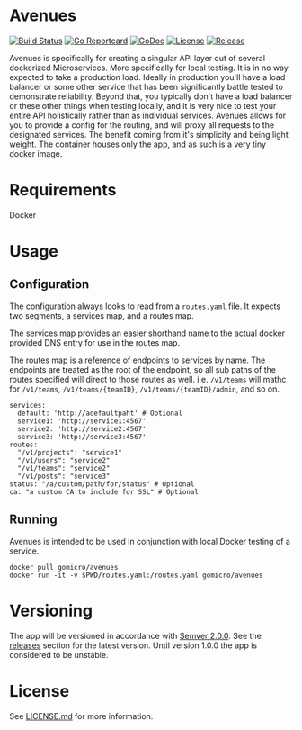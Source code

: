 # Avenues
[![Build Status](https://travis-ci.org/gomicro/avenues.svg)](https://travis-ci.org/gomicro/avenues)
[![Go Reportcard](https://goreportcard.com/badge/github.com/gomicro/avenues)](https://goreportcard.com/report/github.com/gomicro/avenues)
[![GoDoc](https://godoc.org/github.com/gomicro/avenues?status.svg)](https://godoc.org/github.com/gomicro/avenues)
[![License](https://img.shields.io/github/license/gomicro/avenues.svg)](https://github.com/gomicro/avenues/blob/master/LICENSE.md)
[![Release](https://img.shields.io/github/release/gomicro/avenues.svg)](https://github.com/gomicro/avenues/releases/latest)

Avenues is specifically for creating a singular API layer out of several dockerized Microservices.  More specifically for local testing.  It is in no way expected to take a production load.  Ideally in production you'll have a load balancer or some other service that has been significantly battle tested to demonstrate reliability. Beyond that, you typically don't have a load balancer or these other things when testing locally, and it is very nice to test your entire API holistically rather than as individual services. Avenues allows for you to provide a config for the routing, and will proxy all requests to the designated services. The benefit coming from it's simplicity and being light weight.  The container houses only the app, and as such is a very tiny docker image.

# Requirements
Docker

# Usage

## Configuration
The configuration always looks to read from a `routes.yaml` file.  It expects two segments, a services map, and a routes map.

The services map provides an easier shorthand name to the actual docker provided DNS entry for use in the routes map.

The routes map is a reference of endpoints to services by name.  The endpoints are treated as the root of the endpoint, so all sub paths of the routes specified will direct to those routes as well.  i.e. `/v1/teams` will mathc for `/v1/teams`, `/v1/teams/{teamID}`, `/v1/teams/{teamID}/admin`, and so on.

```
services:
  default: 'http://adefaultpaht' # Optional
  service1: 'http://service1:4567'
  service2: 'http://service2:4567'
  service3: 'http://service3:4567'
routes:
  "/v1/projects": "service1"
  "/v1/users": "service2"
  "/v1/teams": "service2"
  "/v1/posts": "service3"
status: "/a/custom/path/for/status" # Optional
ca: "a custom CA to include for SSL" # Optional
```

## Running
Avenues is intended to be used in conjunction with local Docker testing of a service.

```
docker pull gomicro/avenues
docker run -it -v $PWD/routes.yaml:/routes.yaml gomicro/avenues
```

# Versioning
The app will be versioned in accordance with [Semver 2.0.0](http://semver.org).  See the [releases](https://github.com/gomicro/avenues/releases) section for the latest version.  Until version 1.0.0 the app is considered to be unstable.

# License
See [LICENSE.md](./LICENSE.md) for more information.
